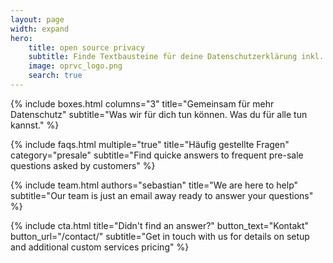 ```yaml
---
layout: page
width: expand
hero:
    title: open source privacy
    subtitle: Finde Textbausteine für deine Datenschutzerklärung inkl. technischer und rechtlicher Hintergrundinformationen.
    image: oprvc_logo.png
    search: true
---
```


{% include boxes.html columns="3" title="Gemeinsam für mehr Datenschutz" subtitle="Was wir für dich tun können. Was du für alle tun kannst." %}

<!---
{% include featured.html tag="featured" title="Popular Articles" subtitle="Selected featured articles to get you started fast in Jekyll" %}


{% include videos.html columns="2" title="Video Tutorials" subtitle="Watch screencasts to get you started fast with Jekyll" %}
--->

{% include faqs.html multiple="true" title="Häufig gestellte Fragen" category="presale" subtitle="Find quicke answers to frequent pre-sale questions asked by customers" %}

{% include team.html authors="sebastian" title="We are here to help" subtitle="Our team is just an email away ready to answer your questions" %}

{% include cta.html title="Didn't find an answer?" button_text="Kontakt" button_url="/contact/" subtitle="Get in touch with us for details on setup and additional custom services pricing" %}


